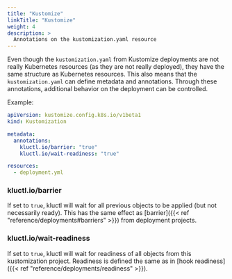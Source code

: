 ```yaml
---
title: "Kustomize"
linkTitle: "Kustomize"
weight: 4
description: >
  Annotations on the kustomization.yaml resource
---
```


Even though the `kustomization.yaml` from Kustomize deployments are not really Kubernetes resources (as they are not
really deployed), they have the same structure as Kubernetes resources. This also means that the `kustomization.yaml`
can define metadata and annotations. Through these annotations, additional behavior on the deployment can be controlled.

Example:
```yaml
apiVersion: kustomize.config.k8s.io/v1beta1
kind: Kustomization

metadata:
  annotations:
    kluctl.io/barrier: "true"
    kluctl.io/wait-readiness: "true"

resources:
  - deployment.yml
```

### kluctl.io/barrier
If set to `true`, kluctl will wait for all previous objects to be applied (but not necessarily ready). This has the
same effect as [barrier]({{< ref "reference/deployments#barriers" >}}) from deployment projects.

### kluctl.io/wait-readiness
If set to `true`, kluctl will wait for readiness of all objects from this kustomization project. Readiness is defined
the same as in [hook readiness]({{< ref "reference/deployments/readiness" >}}).
